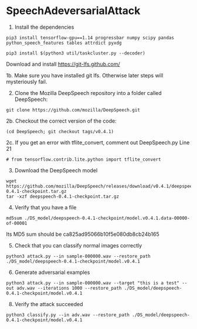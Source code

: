 # SpeechAdeversarialAttack

1. Install the dependencies

```
pip3 install tensorflow-gpu==1.14 progressbar numpy scipy pandas python_speech_features tables attrdict pyxdg

pip3 install $(python3 util/taskcluster.py --decoder)
```

Download and install
https://git-lfs.github.com/

1b. Make sure you have installed git lfs. Otherwise later steps will mysteriously fail.

2. Clone the Mozilla DeepSpeech repository into a folder called DeepSpeech:

```
git clone https://github.com/mozilla/DeepSpeech.git
```

2b. Checkout the correct version of the code:

```
(cd DeepSpeech; git checkout tags/v0.4.1)
```

2c. If you get an error with tflite_convert, comment out DeepSpeech.py Line 21
```
# from tensorflow.contrib.lite.python import tflite_convert
```

3. Download the DeepSpeech model

```
wget https://github.com/mozilla/DeepSpeech/releases/download/v0.4.1/deepspeech-0.4.1-checkpoint.tar.gz
tar -xzf deepspeech-0.4.1-checkpoint.tar.gz
```

4. Verify that you have a file 
```
md5sum ./DS_model/deepspeech-0.4.1-checkpoint/model.v0.4.1.data-00000-of-00001
```
Its MD5 sum should be
ca825ad95066b10f5e080db8cb24b165

5. Check that you can classify normal images correctly

```
python3 attack.py --in sample-000000.wav --restore_path ./DS_model/deepspeech-0.4.1-checkpoint/model.v0.4.1
```

6. Generate adversarial examples

```
python3 attack.py --in sample-000000.wav --target "this is a test" --out adv.wav --iterations 1000 --restore_path ./DS_model/deepspeech-0.4.1-checkpoint/model.v0.4.1
```

8. Verify the attack succeeded

```
python3 classify.py --in adv.wav --restore_path ./DS_model/deepspeech-0.4.1-checkpoint/model.v0.4.1
```
